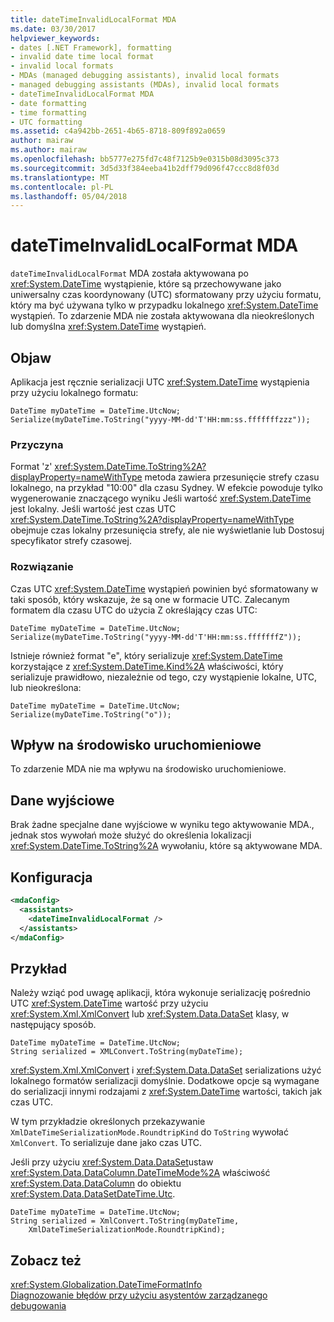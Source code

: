```yaml
---
title: dateTimeInvalidLocalFormat MDA
ms.date: 03/30/2017
helpviewer_keywords:
- dates [.NET Framework], formatting
- invalid date time local format
- invalid local formats
- MDAs (managed debugging assistants), invalid local formats
- managed debugging assistants (MDAs), invalid local formats
- dateTimeInvalidLocalFormat MDA
- date formatting
- time formatting
- UTC formatting
ms.assetid: c4a942bb-2651-4b65-8718-809f892a0659
author: mairaw
ms.author: mairaw
ms.openlocfilehash: bb5777e275fd7c48f7125b9e0315b08d3095c373
ms.sourcegitcommit: 3d5d33f384eeba41b2dff79d096f47ccc8d8f03d
ms.translationtype: MT
ms.contentlocale: pl-PL
ms.lasthandoff: 05/04/2018
---
```

# <a name="datetimeinvalidlocalformat-mda"></a>dateTimeInvalidLocalFormat MDA
`dateTimeInvalidLocalFormat` MDA została aktywowana po <xref:System.DateTime> wystąpienie, które są przechowywane jako uniwersalny czas koordynowany (UTC) sformatowany przy użyciu formatu, który ma być używana tylko w przypadku lokalnego <xref:System.DateTime> wystąpień. To zdarzenie MDA nie została aktywowana dla nieokreślonych lub domyślna <xref:System.DateTime> wystąpień.  
  
## <a name="symptom"></a>Objaw  
 Aplikacja jest ręcznie serializacji UTC <xref:System.DateTime> wystąpienia przy użyciu lokalnego formatu:  
  
```  
DateTime myDateTime = DateTime.UtcNow;  
Serialize(myDateTime.ToString("yyyy-MM-dd'T'HH:mm:ss.fffffffzzz"));  
```  
  
### <a name="cause"></a>Przyczyna  
 Format 'z' <xref:System.DateTime.ToString%2A?displayProperty=nameWithType> metoda zawiera przesunięcie strefy czasu lokalnego, na przykład "10:00" dla czasu Sydney. W efekcie powoduje tylko wygenerowanie znaczącego wyniku Jeśli wartość <xref:System.DateTime> jest lokalny. Jeśli wartość jest czas UTC <xref:System.DateTime.ToString%2A?displayProperty=nameWithType> obejmuje czas lokalny przesunięcia strefy, ale nie wyświetlanie lub Dostosuj specyfikator strefy czasowej.  
  
### <a name="resolution"></a>Rozwiązanie  
 Czas UTC <xref:System.DateTime> wystąpień powinien być sformatowany w taki sposób, który wskazuje, że są one w formacie UTC. Zalecanym formatem dla czasu UTC do użycia Z określający czas UTC:  
  
```  
DateTime myDateTime = DateTime.UtcNow;  
Serialize(myDateTime.ToString("yyyy-MM-dd'T'HH:mm:ss.fffffffZ"));  
```  
  
 Istnieje również format "e", który serializuje <xref:System.DateTime> korzystające z <xref:System.DateTime.Kind%2A> właściwości, który serializuje prawidłowo, niezależnie od tego, czy wystąpienie lokalne, UTC, lub nieokreślona:  
  
```  
DateTime myDateTime = DateTime.UtcNow;  
Serialize(myDateTime.ToString("o"));  
```  
  
## <a name="effect-on-the-runtime"></a>Wpływ na środowisko uruchomieniowe  
 To zdarzenie MDA nie ma wpływu na środowisko uruchomieniowe.  
  
## <a name="output"></a>Dane wyjściowe  
 Brak żadne specjalne dane wyjściowe w wyniku tego aktywowanie MDA., jednak stos wywołań może służyć do określenia lokalizacji <xref:System.DateTime.ToString%2A> wywołaniu, które są aktywowane MDA.  
  
## <a name="configuration"></a>Konfiguracja  
  
```xml  
<mdaConfig>  
  <assistants>  
    <dateTimeInvalidLocalFormat />  
  </assistants>  
</mdaConfig>  
```  
  
## <a name="example"></a>Przykład  
 Należy wziąć pod uwagę aplikacji, która wykonuje serializację pośrednio UTC <xref:System.DateTime> wartość przy użyciu <xref:System.Xml.XmlConvert> lub <xref:System.Data.DataSet> klasy, w następujący sposób.  
  
```  
DateTime myDateTime = DateTime.UtcNow;  
String serialized = XMLConvert.ToString(myDateTime);  
```  
  
 <xref:System.Xml.XmlConvert> i <xref:System.Data.DataSet> serializations użyć lokalnego formatów serializacji domyślnie. Dodatkowe opcje są wymagane do serializacji innymi rodzajami z <xref:System.DateTime> wartości, takich jak czas UTC.  
  
 W tym przykładzie określonych przekazywanie `XmlDateTimeSerializationMode.RoundtripKind` do `ToString` wywołać `XmlConvert`. To serializuje dane jako czas UTC.  
  
 Jeśli przy użyciu <xref:System.Data.DataSet>ustaw <xref:System.Data.DataColumn.DateTimeMode%2A> właściwość <xref:System.Data.DataColumn> do obiektu <xref:System.Data.DataSetDateTime.Utc>.  
  
```  
DateTime myDateTime = DateTime.UtcNow;  
String serialized = XmlConvert.ToString(myDateTime,   
    XmlDateTimeSerializationMode.RoundtripKind);  
```  
  
## <a name="see-also"></a>Zobacz też  
 <xref:System.Globalization.DateTimeFormatInfo>  
 [Diagnozowanie błędów przy użyciu asystentów zarządzanego debugowania](../../../docs/framework/debug-trace-profile/diagnosing-errors-with-managed-debugging-assistants.md)
